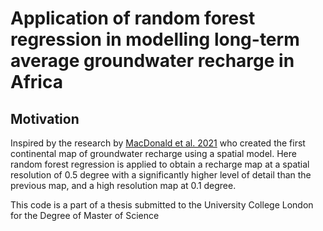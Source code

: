 # Application of random forest regression in modelling long-term average groundwater recharge in Africa

## Motivation
Inspired by the research by [MacDonald et al. 2021](https://iopscience.iop.org/article/10.1088/1748-9326/abd661/meta) who created the first continental map of groundwater recharge using a spatial model.
Here random forest regression is applied to obtain a recharge map at a spatial resolution of 0.5 degree with a significantly higher level of detail than the previous map, and a high resolution map at 0.1 degree.












This code is a part of a thesis submitted to the University College London for the Degree of Master of Science
